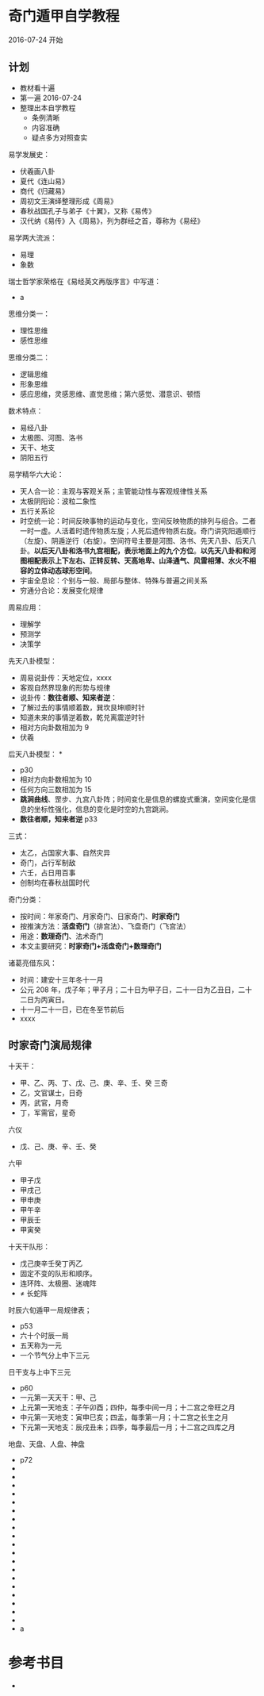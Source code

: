 



奇门遁甲自学教程
===
2016-07-24 开始

计划
---
* 教材看十遍
* 第一遍 2016-07-24
* 整理出本自学教程
  * 条例清晰
  * 内容准确
  * 疑点多方对照查实

易学发展史：
* 伏羲画八卦
* 夏代《连山易》
* 商代《归藏易》
* 周初文王演绎整理形成《周易》
* 春秋战国孔子与弟子《十翼》，又称《易传》
* 汉代纳《易传》入《周易》，列为群经之首，尊称为《易经》

易学两大流派：
* 易理
* 象数

瑞士哲学家荣格在《易经英文再版序言》中写道：
* a

思维分类一：
* 理性思维
* 感性思维

思维分类二：
* 逻辑思维
* 形象思维
* 感应思维，灵感思维、直觉思维；第六感觉、潜意识、顿悟

数术特点：
* 易经八卦
* 太极图、河图、洛书
* 天干、地支
* 阴阳五行

易学精华六大论：
* 天人合一论：主观与客观关系；主管能动性与客观规律性关系
* 太极阴阳论：波粒二象性
* 五行关系论
* 时空统一论：时间反映事物的运动与变化，空间反映物质的排列与组合。二者一时一虚。人活着时遗传物质左旋；人死后遗传物质右旋。奇门讲究阳遁顺行（左旋）、阴遁逆行（右旋）。空间符号主要是河图、洛书、先天八卦、后天八卦。**以后天八卦和洛书九宫相配，表示地面上的九个方位**。**以先天八卦和和河图相配表示上下左右、正转反转、天高地卑、山泽通气、风雷相薄、水火不相容的立体动态球形空间**。 
* 宇宙全息论：个别与一般、局部与整体、特殊与普遍之间关系
* 穷通分合论：发展变化规律

周易应用：
* 理解学
* 预测学
* 决策学

先天八卦模型：
* 周易说卦传：天地定位，xxxx
* 客观自然界现象的形势与规律
* 说卦传：**数往者顺、知来者逆**：
* 了解过去的事情顺着数，巽坎艮坤顺时针
* 知道未来的事情逆着数，乾兑离震逆时针
* 相对方向卦数相加为 9
* 伏羲

后天八卦模型：
* 
* p30
* 相对方向卦数相加为 10
* 任何方向三数相加为 15
* **跳涧曲线**、罡步、九宫八卦阵；时间变化是信息的螺旋式重演，空间变化是信息的坐标性强化，信息的变化是时空的九宫跳涧。
* **数往者顺，知来者逆** p33

三式：
* 太乙，占国家大事、自然灾异
* 奇门，占行军制敌
* 六壬，占日用百事
* 创制均在春秋战国时代

奇门分类：
* 按时间：年家奇门、月家奇门、日家奇门、**时家奇门**
* 按推演方法：**活盘奇门**（排宫法）、飞盘奇门（飞宫法）
* 用途：**数理奇门**、法术奇门
* 本文主要研究：**时家奇门+活盘奇门+数理奇门**

诸葛亮借东风：
* 时间：建安十三年冬十一月
* 公元 208 年，戊子年；甲子月；二十日为甲子日，二十一日为乙丑日，二十二日为丙寅日。
* 十一月二十一日，已在冬至节前后
* xxxx

时家奇门演局规律
---

十天干：
* 甲、乙、丙、丁、戊、己、庚、辛、壬、癸
三奇
* 乙，文官谋士，日奇
* 丙，武官，月奇
* 丁，军需官，星奇

六仪
* 戊、己、庚、辛、壬、癸

六甲
* 甲子戊
* 甲戌己
* 甲申庚
* 甲午辛
* 甲辰壬
* 甲寅癸

十天干队形：
* 戊己庚辛壬癸丁丙乙
* 固定不变的队形和顺序。
* 连环阵、太极圈、迷魂阵
* ≠ 长蛇阵

时辰六旬遁甲一局规律表；
* p53
* 六十个时辰一局
* 五天称为一元
* 一个节气分上中下三元

日干支与上中下三元
* p60
* 一元第一天天干：甲、己
* 上元第一天地支：子午卯酉；四仲，每季中间一月；十二宫之帝旺之月
* 中元第一天地支：寅申巳亥；四孟，每季第一月；十二宫之长生之月
* 下元第一天地支：辰戌丑未；四季，每季最后一月；十二宫之四库之月

地盘、天盘、人盘、神盘
* p72
* 
* 
* 
* 
* 
* 
* 
* 
* 
* 
* 
* 
* 
* 
* 
* 
* 
* 
* 
* a

参考书目
===
* 


